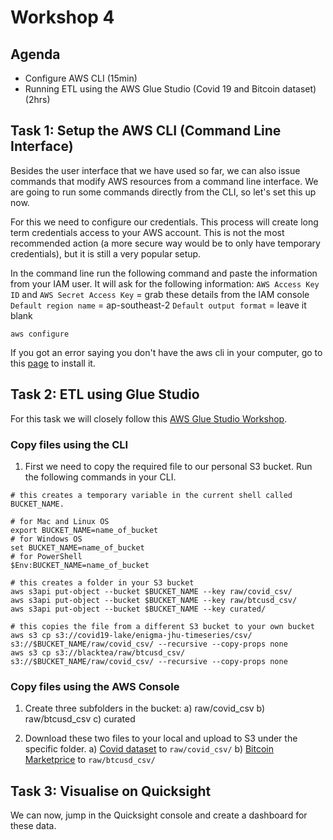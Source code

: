 # Workshop 4

## Agenda

- Configure AWS CLI (15min)
- Running ETL using the AWS Glue Studio (Covid 19 and Bitcoin dataset) (2hrs)

## Task 1: Setup the AWS CLI (Command Line Interface)

Besides the user interface that we have used so far, we can also issue commands that modify AWS resources from a command line interface. We are going to run some commands directly from the CLI, so let's set this up now. 

For this we need to configure our credentials. This process will create long term credentials access to your AWS account. This is not the most recommended action (a more secure way would be to only have temporary credentials), but it is still a very popular setup.

In the command line run the following command and paste the information from your IAM user. It will ask for the following information:
`AWS Access Key ID` and `AWS Secret Access Key` = grab these details from the IAM console 
`Default region name` = ap-southeast-2
`Default output format` = leave it blank


```
aws configure
```
 
If you got an error saying you don't have the aws cli in your computer, go to this [page](https://docs.aws.amazon.com/cli/latest/userguide/getting-started-install.html) to install it.

## Task 2: ETL using Glue Studio

For this task we will closely follow this [AWS Glue Studio Workshop](https://catalog.us-east-1.prod.workshops.aws/workshops/71b5bdcf-7eb1-4549-b851-66adc860cd04/en-US/0-introduction).


### Copy files using the CLI
1) First we need to copy the required file to our personal S3 bucket. Run the following commands in your CLI. 

```
# this creates a temporary variable in the current shell called BUCKET_NAME. 

# for Mac and Linux OS
export BUCKET_NAME=name_of_bucket 
# for Windows OS
set BUCKET_NAME=name_of_bucket 
# for PowerShell
$Env:BUCKET_NAME=name_of_bucket 

# this creates a folder in your S3 bucket
aws s3api put-object --bucket $BUCKET_NAME --key raw/covid_csv/
aws s3api put-object --bucket $BUCKET_NAME --key raw/btcusd_csv/
aws s3api put-object --bucket $BUCKET_NAME --key curated/

# this copies the file from a different S3 bucket to your own bucket
aws s3 cp s3://covid19-lake/enigma-jhu-timeseries/csv/ s3://$BUCKET_NAME/raw/covid_csv/ --recursive --copy-props none
aws s3 cp s3://blacktea/raw/btcusd_csv/ s3://$BUCKET_NAME/raw/covid_csv/ --recursive --copy-props none
```

### Copy files using the AWS Console

1) Create three subfolders in the bucket:
    a) raw/covid_csv
    b) raw/btcusd_csv
    c) curated

2) Download these two files to your local and upload to S3 under the specific folder.
    a) [Covid dataset](/files/jhu_csse_covid_19_timeseries_merged.csv) to `raw/covid_csv/`
    b) [Bitcoin Marketprice](/files/btcusd_raw.csv) to `raw/btcusd_csv/`


## Task 3: Visualise on Quicksight

We can now, jump in the Quicksight console and create a dashboard for these data.
